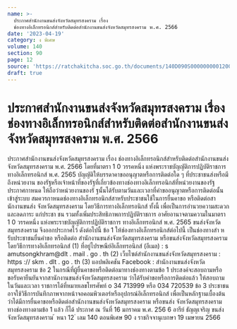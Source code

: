```yaml
---
name: >-
  ประกาศสำนักงานขนส่งจังหวัดสมุทรสงคราม เรื่อง
  ช่องทางอิเล็กทรอนิกส์สำหรับติดต่อสำนักงานขนส่งจังหวัดสมุทรสงคราม พ.ศ. 2566
date: '2023-04-19'
category: ง พิเศษ
volume: 140
section: 90
page: 12
source: 'https://ratchakitcha.soc.go.th/documents/140D090S0000000001200.pdf'
draft: true
---
```


# ประกาศสำนักงานขนส่งจังหวัดสมุทรสงคราม เรื่อง ช่องทางอิเล็กทรอนิกส์สำหรับติดต่อสำนักงานขนส่งจังหวัดสมุทรสงคราม พ.ศ. 2566

ประกาศสำนักงานขนส่งจังหวัดสมุทรสงคราม เรื่อง ช่องทางอิเล็กทรอนิกส์สำหรับติดต่อสำนักงานขนส่งจังหวัดสมุทรสงคราม พ.ศ. 2566 โดยที่มาตรา 1 0 วรรคหนึ่ง แห่งพระราชบัญญัติการปฏิบัติราชการทางอิเล็กทรอนิกส์ พ.ศ. 2565 บัญญัติให้บรรดาคาขออนุญาตหรือการติดต่อใด ๆ ที่ประชาชนส่งหรือมีถึงหน่วยงาน ของรัฐหรือเจ้าหน้าที่ของรัฐที่เกี่ยวข้องทางช่องทางอิเล็กทรอนิกส์ที่หน่วยงานของรัฐประกาศกาหนด ให้ถือว่าหน่วยงานของรั ฐนั้นได้รับตามวันและเวลาที่คำขออนุญาตหรือการติดต่อนั้นเข้าสู่ระบบ สมควรกาหนดช่องทางอิเล็กทรอนิกส์สาหรับประชาชนใช้ในการยื่นคาขอ หรือติดต่อสานักงานขนส่ง จังหวัดสมุทรสงคราม โดยวิธีการทางอิเล็กทรอนิกส์ ทั้งนี้ เพื่อเป็นการอำนวยความสะดวกและลดภาระ แก่ประชา ชน รวมทั้งเพิ่มประสิทธิภาพการปฏิบัติราชการ อาศัยอานาจตามความในมาตรา 1 0 วรรคหนึ่ง แห่งพระราชบัญญัติการปฏิบัติราชการ ทางอิเล็กทรอนิกส์ พ.ศ. 2565 ขนส่งจังหวัดสมุทรสงคราม จึงออกประกาศไว้ ดังต่อไปนี้ ข้อ 1 ให้ช่องทางอิเล็กทรอนิกส์ต่อไปนี้ เป็นช่องทางสำ หรับประชาชนยื่นคำขอ หรือติดต่อ สำนักงานขนส่งจังหวัดสมุทรสงคราม หรือขนส่งจังหวัดสมุทรสงคราม โดยวิธีการทางอิเล็กทรอนิกส์ (1) ที่อยู่ไปรษณีย์อิเล็กทรอนิกส์ (อีเมล) : s amutsongkhram@dlt . mail . go . th (2) เว็บไซต์สำนักงานขนส่งจังหวัดสมุทรสงคราม : https :// skm . dlt . go . th (3) แอปพลิเคชัน Facebook : สำนักงานขนส่งจังหวัดสมุทรสงคราม ข้อ 2 ในกรณีที่ผู้ยื่นคาขอหรือติดต่อมาทางช่องทางตามข้อ 1 ประสงค์จะสอบถามหรือ ขอรับคายืนยันจากสานักงานขนส่งจังหวัดสมุทรสงคราม ว่าได้รับคำขอหรือการติดต่อแล้ว ให้สอบถาม ในวันและเวลา ราชการได้ที่หมายเลขโทรศัพท์ o 34 713999 หรือ 034 720539 ข้อ 3 ประชาชนอาจใช้วิธีการบันทึกภาพจากหน้าจอคอมพิวเตอร์หรืออุปกรณ์อิเล็กทรอนิกส์ เพื่อเป็นหลักฐานเบื้องต้นว่าได้มีการยื่นคาขอหรือติดต่อสำนักงานขนส่งจังหวัดสมุทรสงคราม หรือขนส่ง จังหวัดสมุทรสงคราม ทางช่องทางตามข้อ 1 แล้ว ก็ได้ ประกาศ ณ วันที่ 16 มกราคม พ.ศ. 256 6 อารีย์ ธัญญเจริญ ขนส่งจังหวัดสมุทรสงคราม ้ หนา 12 ่ เลม 140 ตอนพิเศษ 90 ง ราชกิจจานุเบกษา 19 เมษายน 2566
